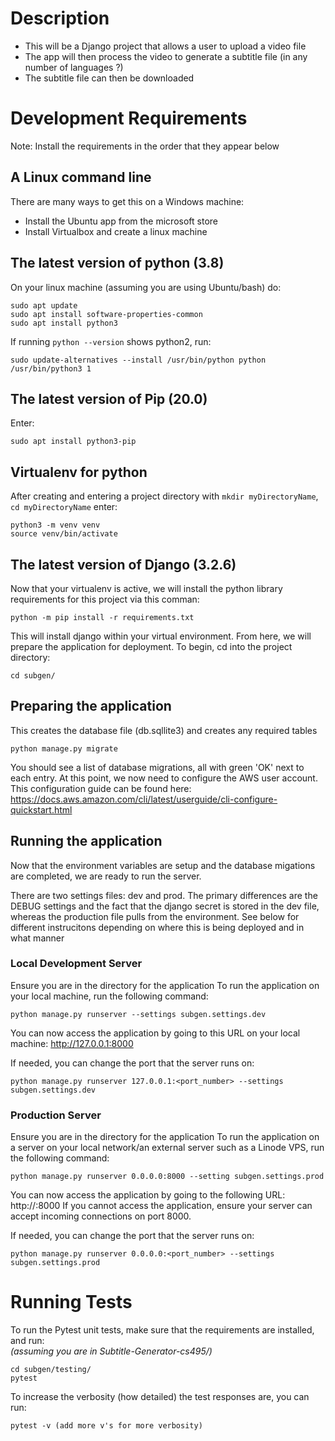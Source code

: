 # Description
* This will be a Django project that allows a user to upload a video file 
* The app will then process the video to generate a subtitle file (in any number of languages ?)
* The subtitle file can then be downloaded

# Development Requirements
Note: Install the requirements in the order that they appear below
## A Linux command line
There are many ways to get this on a Windows machine: 
  - Install the Ubuntu app from the microsoft store 
  - Install Virtualbox and create a linux machine

## The latest version of python (3.8)
On your linux machine (assuming you are using Ubuntu/bash) do:
  ```
  sudo apt update
  sudo apt install software-properties-common
  sudo apt install python3
  ```
  If running `python --version` shows python2, run: 
  ```
  sudo update-alternatives --install /usr/bin/python python /usr/bin/python3 1
  ```
## The latest version of Pip (20.0)
Enter:
  ```
  sudo apt install python3-pip
  ```
## Virtualenv for python
After creating and entering a project directory with `mkdir myDirectoryName`, `cd myDirectoryName` enter:
  ```
  python3 -m venv venv
  source venv/bin/activate
  ```
## The latest version of Django (3.2.6)
Now that your virtualenv is active, we will install the python library requirements for this project via this comman:
  ```
  python -m pip install -r requirements.txt
  ```
This will install django within your virtual environment. From here, we will prepare the application for deployment. To begin, cd into the project directory:

  ```
  cd subgen/
  ```

## Preparing the application 
This creates the database file (db.sqllite3) and creates any required tables
  ```
  python manage.py migrate
  ```
You should see a list of database migrations, all with green 'OK' next to each entry. At this point, we now need to configure the AWS user account. This configuration guide can be found here: https://docs.aws.amazon.com/cli/latest/userguide/cli-configure-quickstart.html


## Running the application
Now that the environment variables are setup and the database migations are completed, we are ready to run the server.

There are two settings files: dev and prod. The primary differences are the DEBUG settings and the fact that the django secret is stored in the dev file, whereas the production file pulls from the environment. See below for different instrucitons depending on where this is being deployed and in what manner

### Local Development Server
Ensure you are in the directory for the application
To run the application on your local machine, run the following command:
  ```
  python manage.py runserver --settings subgen.settings.dev
  ```
You can now access the application by going to this URL on your local machine: http://127.0.0.1:8000

If needed, you can change the port that the server runs on:
  ```
  python manage.py runserver 127.0.0.1:<port_number> --settings subgen.settings.dev
  ```

### Production Server
Ensure you are in the directory for the application
To run the application on a server on your local network/an external server such as a Linode VPS, run the following command:
  ```
  python manage.py runserver 0.0.0.0:8000 --setting subgen.settings.prod
  ```
You can now access the application by going to the following URL: http://<ip address of machine>:8000
If you cannot access the application, ensure your server can accept incoming connections on port 8000.

If needed, you can change the port that the server runs on:
  ```
  python manage.py runserver 0.0.0.0:<port_number> --settings subgen.settings.prod
  ```

# Running Tests
To run the Pytest unit tests, make sure that the requirements are installed, and run:  
*(assuming you are in Subtitle-Generator-cs495/)*
  ```
  cd subgen/testing/
  pytest
  ```
To increase the verbosity (how detailed) the test responses are, you can run:
  ```
  pytest -v (add more v's for more verbosity)
  ```